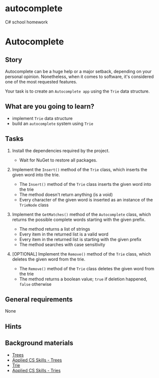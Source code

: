 # autocomplete
C# school homework
# Autocomplete

## Story

Autocomplete can be a huge help or a major setback, depending on your personal opinion.
Nonetheless, when it comes to software, it's considered one of the most requested features.

Your task is to create an `Autocomplete app` using the `Trie` data structure.

## What are you going to learn?

- implement `Trie` data structure
- build an `autocomplete` system using `Trie`

## Tasks

1. Install the dependencies required by the project.
    - Wait for NuGet to restore all packages.

2. Implement the `Insert()` method of the `Trie` class, which inserts the given word into the trie.
    - The `Insert()` method of the `Trie` class inserts the given word into the trie
    - The method doesn't return anything (is a void)
    - Every character of the given word is inserted as an instance of the `TrieNode` class

3. Implement the `GetMatches()` method of the `Autocomplete` class, which returns the possible complete words starting with the given prefix.
    - The method returns a list of strings
    - Every item in the returned list is a valid word
    - Every item in the returned list is starting with the given prefix
    - The method searches with case sensitivity

4. [OPTIONAL] Implement the `Remove()` method of the `Trie` class, which deletes the given word from the trie.
    - The `Remove()` method of the `Trie` class deletes the given word from the trie
    - The method returns a boolean value; `true` if deletion happened, `false` otherwise

## General requirements

None

## Hints



## Background materials

- <i class="far fa-exclamation"></i> [Trees](project/curriculum/materials/competencies/data-structures-graphs/trees.md.html)
- <i class="far fa-video"></i> [Applied CS Skills - Trees](https://youtu.be/rP6wjhNqwMc)
- <i class="far fa-exclamation"></i> [Trie](https://en.wikipedia.org/wiki/Trie)
- <i class="far fa-video"></i> [Applied CS Skills - Tries](https://youtu.be/kMt9Y5fv4Ug)
